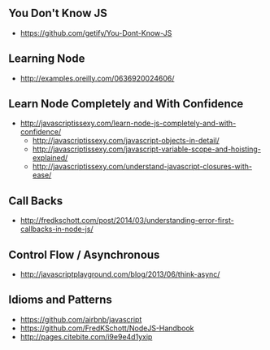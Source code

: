 
You Don't Know JS
-----------------

- https://github.com/getify/You-Dont-Know-JS

Learning Node
-------------

- http://examples.oreilly.com/0636920024606/

Learn Node Completely and With Confidence
-----------------------------------------

- http://javascriptissexy.com/learn-node-js-completely-and-with-confidence/
  - http://javascriptissexy.com/javascript-objects-in-detail/
  - http://javascriptissexy.com/javascript-variable-scope-and-hoisting-explained/
  - http://javascriptissexy.com/understand-javascript-closures-with-ease/


Call Backs
----------

- http://fredkschott.com/post/2014/03/understanding-error-first-callbacks-in-node-js/

Control Flow / Asynchronous
---------------------------

- http://javascriptplayground.com/blog/2013/06/think-async/

Idioms and Patterns
-------------------

- https://github.com/airbnb/javascript
- https://github.com/FredKSchott/NodeJS-Handbook
- http://pages.citebite.com/i9e9e4d1yxip

